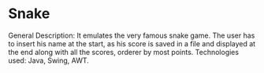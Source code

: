 # Snake

General Description: It emulates the very famous snake game. The user has to insert his name at the start, as his score is saved in a file and displayed at the end along with all the scores, orderer by most points.
Technologies used: Java, Swing, AWT.
